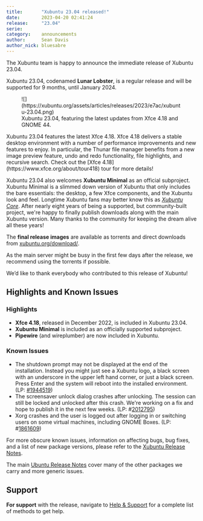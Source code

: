 ```yaml
---
title:       "Xubuntu 23.04 released!"
date:        2023-04-20 02:41:24
release:     "23.04"
serie:       
category:    announcements
author:      Sean Davis
author_nick: bluesabre
---
```


The Xubuntu team is happy to announce the immediate release of Xubuntu 23.04.

Xubuntu 23.04, codenamed **Lunar Lobster**, is a regular release and will be supported for 9 months, until January 2024.

<figure class="wp-block-image size-full">![](https://xubuntu.org/assets/articles/releases/2023/e7ac/xubuntu-23.04.png)<figcaption>Xubuntu 23.04, featuring the latest updates from Xfce 4.18 and GNOME 44.</figcaption></figure>Xubuntu 23.04 features the latest Xfce 4.18. Xfce 4.18 delivers a stable desktop environment with a number of performance improvements and new features to enjoy. In particular, the Thunar file manager benefits from a new image preview feature, undo and redo functionality, file highlights, and recursive search. Check out the [Xfce 4.18](https://www.xfce.org/about/tour418) tour for more details!

Xubuntu 23.04 also welcomes **Xubuntu Minimal** as an official subproject. Xubuntu Minimal is a slimmed down version of Xubuntu that only includes the bare essentials: the desktop, a few Xfce components, and the Xubuntu look and feel. Longtime Xubuntu fans may better know this as *[Xubuntu Core](https://xubuntu.org/news/introducing-xubuntu-core/)*. After nearly eight years of being a supported, but community-built project, we're happy to finally publish downloads along with the main Xubuntu version. Many thanks to the community for keeping the dream alive all these years!

The **final release images** are available as torrents and direct downloads from [xubuntu.org/download/](https://xubuntu.org/download/).

As the main server might be busy in the first few days after the release, we recommend using the torrents if possible.

We’d like to thank everybody who contributed to this release of Xubuntu!

Highlights and Known Issues
---------------------------

### Highlights

- **Xfce 4.18**, released in December 2022, is included in Xubuntu 23.04.
- **Xubuntu Minimal** is included as an officially supported subproject.
- **Pipewire** (and wireplumber) are now included in Xubuntu.

### Known Issues

- The shutdown prompt may not be displayed at the end of the installation. Instead you might just see a Xubuntu logo, a black screen with an underscore in the upper left hand corner, or just a black screen. Press Enter and the system will reboot into the installed environment. (LP: [\#1944519](https://bugs.launchpad.net/ubuntu-release-notes/+bug/1944519))
- The screensaver unlock dialog crashes after unlocking. The session can still be locked and unlocked after this crash. We're working on a fix and hope to publish it in the next few weeks. (LP: #[2012795](https://bugs.launchpad.net/ubuntu/+source/xfce4-screensaver/+bug/2012795))
- Xorg crashes and the user is logged out after logging in or switching users on some virtual machines, including GNOME Boxes. (LP: #[1861609](https://bugs.launchpad.net/ubuntu/+source/xorg-server/+bug/1861609))

For more obscure known issues, information on affecting bugs, bug fixes, and a list of new package versions, please refer to the [Xubuntu Release Notes](https://wiki.xubuntu.org/releases/23.04/release-notes).

The main [Ubuntu Release Notes](https://discourse.ubuntu.com/t/lunar-lobster-release-notes/31910) cover many of the other packages we carry and more generic issues.

Support
-------

**For support** with the release, navigate to [Help &amp; Support](https://xubuntu.org/help/) for a complete list of methods to get help.
